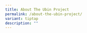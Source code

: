 ```yaml
---
title: About The Ubin Project
permalink: /about-the-ubin-project/
variant: tiptap
description: ""
---
```

